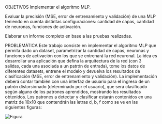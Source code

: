 OBJETIVOS
Implementar el algoritmo MLP.

Evaluar la precisión (MSE, error de entrenamiento y validación) de una MLP teniendo en cuenta distintas
configuraciones: cantidad de capas, cantidad de neuronas, funciones de activación.

Elaborar un informe completo en base a las pruebas realizadas.

PROBLEMÁTICA
Este trabajo consiste en implementar el algoritmo MLP que permita dado un dataset, parametrizar la cantidad de capas, neuronas y 
funciones de activación con los que se entrenará la red neuronal. La idea es desarrollar una aplicación que defina la arquitectura de la red 
(con 3 salidas, cada una asociada a un patrón de entrada), tome los datos de diferentes datasets, entrene el modelo y devuelva los resultados 
de clasificación (MSE, error de entrenamiento y validación). La implementación deberá contar también con una interfaz de usuario para el
ingreso de un patrón distorsionado (determinado por el usuario), que será clasificado según alguno de los patrones aprendidos, mostrando 
los resultados obtenidos. Los patrones a detectar y clasificar estarán contenidos en una matriz de 10x10 que contendrán las letras d, b, f 
como se ve en las siguientes figuras:

![Figura](imágen/letras.png)

